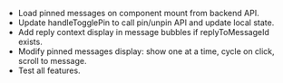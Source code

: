- Load pinned messages on component mount from backend API.
- Update handleTogglePin to call pin/unpin API and update local state.
- Add reply context display in message bubbles if replyToMessageId exists.
- Modify pinned messages display: show one at a time, cycle on click, scroll to message.
- Test all features.
